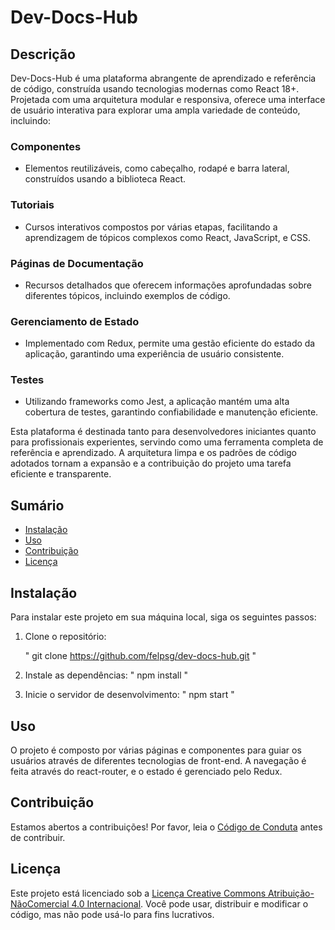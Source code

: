 # Dev-Docs-Hub

## Descrição

Dev-Docs-Hub é uma plataforma abrangente de aprendizado e referência de código, construída usando tecnologias modernas como React 18+. Projetada com uma arquitetura modular e responsiva, oferece uma interface de usuário interativa para explorar uma ampla variedade de conteúdo, incluindo:

### Componentes

- Elementos reutilizáveis, como cabeçalho, rodapé e barra lateral, construídos usando a biblioteca React.

### Tutoriais

- Cursos interativos compostos por várias etapas, facilitando a aprendizagem de tópicos complexos como React, JavaScript, e CSS.

### Páginas de Documentação

- Recursos detalhados que oferecem informações aprofundadas sobre diferentes tópicos, incluindo exemplos de código.

### Gerenciamento de Estado

- Implementado com Redux, permite uma gestão eficiente do estado da aplicação, garantindo uma experiência de usuário consistente.

### Testes

- Utilizando frameworks como Jest, a aplicação mantém uma alta cobertura de testes, garantindo confiabilidade e manutenção eficiente.

Esta plataforma é destinada tanto para desenvolvedores iniciantes quanto para profissionais experientes, servindo como uma ferramenta completa de referência e aprendizado. A arquitetura limpa e os padrões de código adotados tornam a expansão e a contribuição do projeto uma tarefa eficiente e transparente.

## Sumário

- [Instalação](#instalação)
- [Uso](#uso)
- [Contribuição](#contribuição)
- [Licença](#licença)

## Instalação

Para instalar este projeto em sua máquina local, siga os seguintes passos:

1. Clone o repositório:

   \"
   git clone <https://github.com/felpsg/dev-docs-hub.git>
   \"

2. Instale as dependências:
   \"
   npm install
   \"

3. Inicie o servidor de desenvolvimento:
   \"
   npm start
   \"

## Uso

O projeto é composto por várias páginas e componentes para guiar os usuários através de diferentes tecnologias de front-end. A navegação é feita através do react-router, e o estado é gerenciado pelo Redux.

## Contribuição

Estamos abertos a contribuições! Por favor, leia o [Código de Conduta](CODE_OF_CONDUCT.md) antes de contribuir.

## Licença

Este projeto está licenciado sob a [Licença Creative Commons Atribuição-NãoComercial 4.0 Internacional](LICENSE.md). Você pode usar, distribuir e modificar o código, mas não pode usá-lo para fins lucrativos.
